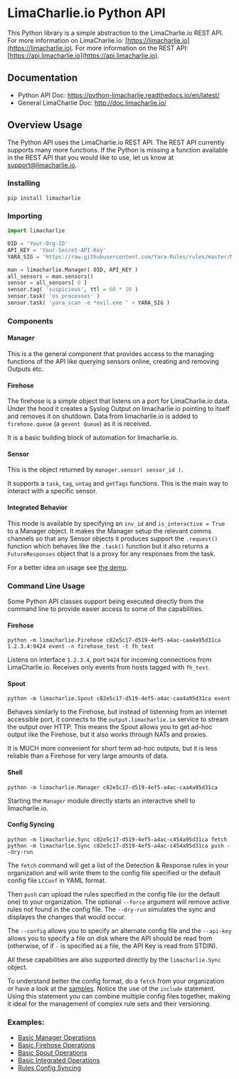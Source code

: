 # LimaCharlie.io Python API

This Python library is a simple abstraction to the LimaCharlie.io REST API.
For more information on LimaCharlie.io: [https://limacharlie.io](https://limacharlie.io).
For more information on the REST API: [https://api.limacharlie.io](https://api.limacharlie.io).

## Documentation
* Python API Doc: https://python-limacharlie.readthedocs.io/en/latest/
* General LimaCharlie Doc: http://doc.limacharlie.io/

## Overview Usage
The Python API uses the LimaCharlie.io REST API. The REST API currently
supports many more functions. If the Python is missing a function available
in the REST API that you would like to use, let us know at support@limacharlie.io.

### Installing
`pip install limacharlie`

### Importing
```python
import limacharlie

OID = 'Your-Org-ID'
API_KEY = 'Your-Secret-API-Key'
YARA_SIG = 'https://raw.githubusercontent.com/Yara-Rules/rules/master/Malicious_Documents/Maldoc_PDF.yar'

man = limacharlie.Manager( OID, API_KEY )
all_sensors = man.sensors()
sensor = all_sensors[ 0 ]
sensor.tag( 'suspicious', ttl = 60 * 10 )
sensor.task( 'os_processes' )
sensor.task( 'yara_scan -e *evil.exe ' + YARA_SIG )
```

### Components
#### Manager
This is a the general component that provides access to the managing functions
of the API like querying sensors online, creating and removing Outputs etc.

#### Firehose
The firehose is a simple object that listens on a port for LimaCharlie.io data.
Under the hood it creates a Syslog Output on limacharlie.io pointing to itself
and removes it on shutdown. Data from limacharlie.io is added to `firehose.queue`
(a `gevent Queue`) as it is received.

It is a basic building block of automation for limacharlie.io.

#### Sensor
This is the object returned by `manager.sensor( sensor_id )`.

It supports a `task`, `tag`, `untag` and `getTags` functions. This
is the main way to interact with a specific sensor.

#### Integrated Behavior
This mode is available by specifying an `inv_id` and `is_interactive = True` to a 
Manager object. It makes the Manager setup the relevant comms channels so that any 
Sensor objects it produces support the `.request()` function which behaves like the 
`.task()` function but it also returns a `FutureResponses` object that is a proxy 
for any responses from the task.

For a better idea on usage see [the demo](limacharlie/demo_interactive_sensor.py).

### Command Line Usage
Some Python API classes support being executed directly from the command line
to provide easier access to some of the capabilities.

#### Firehose
`python -m limacharlie.Firehose c82e5c17-d519-4ef5-a4ac-caa4a95d31ca 1.2.3.4:9424 event -n firehose_test -t fh_test`

Listens on interface `1.2.3.4`, port `9424` for incoming connections from LimaCharlie.io.
Receives only events from hosts tagged with `fh_test`.

#### Spout
`python -m limacharlie.Spout c82e5c17-d519-4ef5-a4ac-caa4a95d31ca event`

Behaves similarly to the Firehose, but instead of listenning from an internet accessible port, it
connects to the `output.limacharlie.io` service to stream the output over HTTP. This means the Spout
allows you to get ad-hoc output like the Firehose, but it also works through NATs and proxies.

It is MUCH more convenient for short term ad-hoc outputs, but it is less reliable than a Firehose for
very large amounts of data.

#### Shell
`python -m limacharlie.Manager c82e5c17-d519-4ef5-a4ac-caa4a95d31ca`

Starting the `Manager` module directly starts an interactive shell to limacharlie.io.

#### Config Syncing
`python -m limacharlie.Sync c82e5c17-d519-4ef5-a4ac-c454a95d31ca fetch`
`python -m limacharlie.Sync c82e5c17-d519-4ef5-a4ac-c454a95d31ca push --dry-run`

The `fetch` command will get a list of the Detection & Response rules in your
organization and will write them to the config file specified or the default
config file `LCConf` in YAML format.

Then `push` can upload the rules specified in the config file (or the default one)
to your organization. The optional `--force` argument will remove active rules not
found in the config file. The `--dry-run` simulates the sync and displayes the changes
that would occur.

The `--config` allows you to specify an alternate config file and the `--api-key` allows
you to specify a file on disk where the API should be read from (otherwise, of if `-` is
specified as a file, the API Key is read from STDIN).

All these capabilities are also supported directly by the `limacharlie.Sync` object.

To understand better the config format, do a `fetch` from your organization or have
a look at the [samples](limacharlie/sample_configs/). Notice the use of the `include`
statement. Using this statement you can combine multiple config files together, making
it ideal for the management of complex rule sets and their versioning.

### Examples:
* [Basic Manager Operations](limacharlie/demo_manager.py)
* [Basic Firehose Operations](limacharlie/demo_firehose.py)
* [Basic Spout Operations](limacharlie/demo_spout.py)
* [Basic Integrated Operations](limacharlie/demo_interactive_sensor.py)
* [Rules Config Syncing](limacharlie/sample_configs/)
